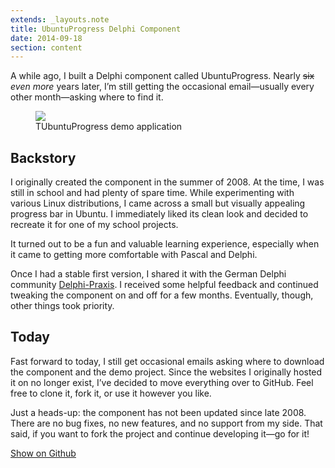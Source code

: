 ```yaml
---
extends: _layouts.note
title: UbuntuProgress Delphi Component
date: 2014-09-18
section: content
---
```


<p class="lead">
    A while ago, I built a Delphi component called UbuntuProgress. Nearly <s>six</s> <em>even more</em> years later, I’m still getting the occasional email—usually every other month—asking where to find it.
</p>

<figure class="">
    <img src="/images/tubuntuprogress-demo.png" aria-label="A screenshot of the TUbuntuProgress demo application">
    <figcaption class="mt-0">TUbuntuProgress demo application</figcaption>
</figure>

## Backstory

I originally created the component in the summer of 2008. At the time, I was still in school and had plenty of spare time. While experimenting with various Linux distributions, I came across a small but visually appealing progress bar in Ubuntu. I immediately liked its clean look and decided to recreate it for one of my school projects.

It turned out to be a fun and valuable learning experience, especially when it came to getting more comfortable with Pascal and Delphi.

Once I had a stable first version, I shared it with the German Delphi community [Delphi-Praxis](http://www.delphipraxis.net/115652-tubuntuprogress-progressbar-im-ubuntu-stil-*version-1-2*.html). I received some helpful feedback and continued tweaking the component on and off for a few months. Eventually, though, other things took priority.

## Today

Fast forward to today, I still get occasional emails asking where to download the component and the demo project. Since the websites I originally hosted it on no longer exist, I’ve decided to move everything over to GitHub. Feel free to clone it, fork it, or use it however you like.

Just a heads-up: the component has not been updated since late 2008. There are no bug fixes, no new features, and no support from my side. That said, if you want to fork the project and continue developing it—go for it!

[Show on Github](https://github.com/JonasDoebertin/UbuntuProgress)
